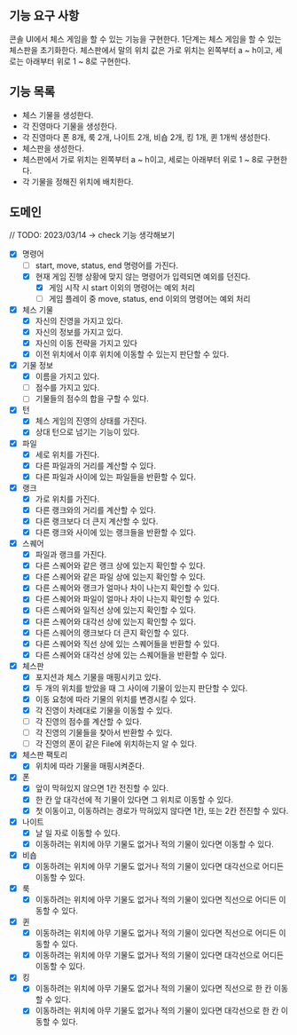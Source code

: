 ## 기능 요구 사항

콘솔 UI에서 체스 게임을 할 수 있는 기능을 구현한다.
1단계는 체스 게임을 할 수 있는 체스판을 초기화한다.
체스판에서 말의 위치 값은 가로 위치는 왼쪽부터 a ~ h이고, 세로는 아래부터 위로 1 ~ 8로 구현한다.

## 기능 목록

- 체스 기물을 생성한다.
- 각 진영마다 기물을 생성한다.
- 각 진영마다 폰 8개, 룩 2개, 나이트 2개, 비숍 2개, 킹 1개, 퀸 1개씩 생성한다.
- 체스판을 생성한다.
- 체스판에서 가로 위치는 왼쪽부터 a ~ h이고, 세로는 아래부터 위로 1 ~ 8로 구현한다.
- 각 기물을 정해진 위치에 배치한다.

## 도메인

// TODO: 2023/03/14 -> check 기능 생각해보기

- [x] 명령어
  - [ ] start, move, status, end 명령어를 가진다.
  - [x] 현재 게임 진행 상황에 맞지 않는 명령어가 입력되면 예외를 던진다.
    - [x] 게임 시작 시 start 이외의 명령어는 예외 처리
    - [ ] 게임 플레이 중 move, status, end 이외의 명령어는 예외 처리

- [x] 체스 기물
  - [x] 자신의 진영을 가지고 있다.
  - [x] 자신의 정보를 가지고 있다.
  - [x] 자신의 이동 전략을 가지고 있다
  - [x] 이전 위치에서 이후 위치에 이동할 수 있는지 판단할 수 있다.

- [x] 기물 정보
  - [x] 이름을 가지고 있다.
  - [ ] 점수를 가지고 있다.
  - [ ] 기물들의 점수의 합을 구할 수 있다.

- [x] 턴
  - [x] 체스 게임의 진영의 상태를 가진다.
  - [x] 상대 턴으로 넘기는 기능이 있다.

- [x] 파일
  - [x] 세로 위치를 가진다.
  - [x] 다른 파일과의 거리를 계산할 수 있다.
  - [x] 다른 파일과 사이에 있는 파일들을 반환할 수 있다.

- [x] 랭크
  - [x] 가로 위치를 가진다.
  - [x] 다른 랭크와의 거리를 계산할 수 있다.
  - [x] 다른 랭크보다 더 큰지 계산할 수 있다.
  - [x] 다른 랭크와 사이에 있는 랭크들을 반환할 수 있다.

- [x] 스퀘어
  - [x] 파일과 랭크를 가진다.
  - [x] 다른 스퀘어와 같은 랭크 상에 있는지 확인할 수 있다.
  - [x] 다른 스퀘어와 같은 파일 상에 있는지 확인할 수 있다.
  - [x] 다른 스퀘어와 랭크가 얼마나 차이 나는지 확인할 수 있다.
  - [x] 다른 스퀘어와 파일이 얼마나 차이 나는지 확인할 수 있다.
  - [x] 다른 스퀘어와 일직선 상에 있는지 확인할 수 있다.
  - [x] 다른 스퀘어와 대각선 상에 있는지 확인할 수 있다.
  - [x] 다른 스퀘어의 랭크보다 더 큰지 확인할 수 있다.
  - [x] 다른 스퀘어와 직선 상에 있는 스퀘어들을 반환할 수 있다.
  - [x] 다른 스퀘어와 대각선 상에 있는 스퀘어들을 반환할 수 있다.

- [x] 체스판
  - [x] 포지션과 체스 기물을 매핑시키고 있다.
  - [x] 두 개의 위치를 받았을 때 그 사이에 기물이 있는지 판단할 수 있다.
  - [x] 이동 요청에 따라 기물의 위치를 변경시킬 수 있다.
  - [x] 각 진영이 차례대로 기물을 이동할 수 있다.
  - [ ] 각 진영의 점수를 계산할 수 있다.
  - [ ] 각 진영의 기물들을 찾아서 반환할 수 있다.
  - [ ] 각 진영의 폰이 같은 File에 위치하는지 알 수 있다.

- [x] 체스판 팩토리
  - [x] 위치에 따라 기물을 매핑시켜준다.

- [x] 폰
  - [x] 앞이 막혀있지 않으면 1칸 전진할 수 있다.
  - [x] 한 칸 앞 대각선에 적 기물이 있다면 그 위치로 이동할 수 있다.
  - [x] 첫 이동이고, 이동하려는 경로가 막혀있지 않다면 1칸, 또는 2칸 전진할 수 있다.

- [x] 나이트
  - [x] 날 일 자로 이동할 수 있다.
  - [x] 이동하려는 위치에 아무 기물도 없거나 적의 기물이 있다면 이동할 수 있다.

- [x] 비숍
  - [x] 이동하려는 위치에 아무 기물도 없거나 적의 기물이 있다면 대각선으로 어디든 이동할 수 있다.

- [x] 룩
  - [x] 이동하려는 위치에 아무 기물도 없거나 적의 기물이 있다면 직선으로 어디든 이동할 수 있다.

- [x] 퀸
  - [x] 이동하려는 위치에 아무 기물도 없거나 적의 기물이 있다면 직선으로 어디든 이동할 수 있다.
  - [x] 이동하려는 위치에 아무 기물도 없거나 적의 기물이 있다면 대각선으로 어디든 이동할 수 있다.

- [x] 킹
  - [x] 이동하려는 위치에 아무 기물도 없거나 적의 기물이 있다면 직선으로 한 칸 이동할 수 있다.
  - [x] 이동하려는 위치에 아무 기물도 없거나 적의 기물이 있다면 대각선으로 한 칸 이동할 수 있다.
